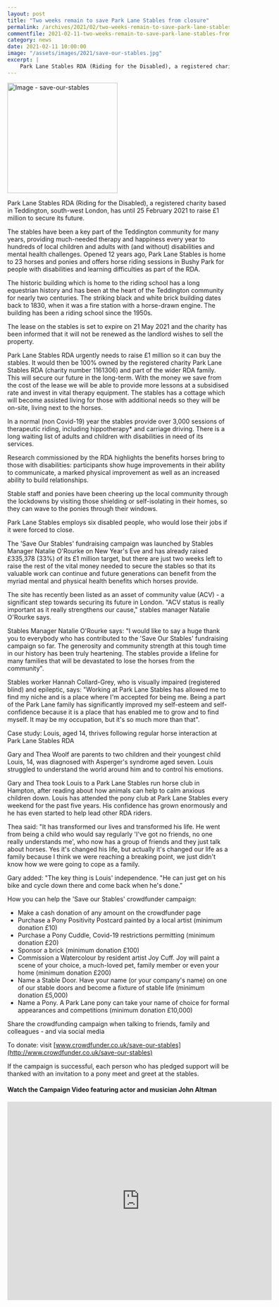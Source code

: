 ```yaml
---
layout: post
title: "Two weeks remain to save Park Lane Stables from closure"
permalink: /archives/2021/02/two-weeks-remain-to-save-park-lane-stables-from-closure.html
commentfile: 2021-02-11-two-weeks-remain-to-save-park-lane-stables-from-closure
category: news
date: 2021-02-11 10:00:00
image: "/assets/images/2021/save-our-stables.jpg"
excerpt: |
    Park Lane Stables RDA (Riding for the Disabled), a registered charity based in Teddington, south-west London, has until 25 February 2021 to raise &pound;1 million to secure its future.
---
```

<a href="/assets/images/2021/save-our-stables.jpg" title="Click for a larger image"><img src="/assets/images/2021/save-our-stables-thumb.jpg" width="250" alt="Image - save-our-stables"  class="photo right"/></a>

Park Lane Stables RDA (Riding for the Disabled), a registered charity based in Teddington, south-west London, has until 25 February 2021 to raise &pound;1 million to secure its future.

The stables have been a key part of the Teddington community for many years, providing much-needed therapy and happiness every year to hundreds of local children and adults with (and without) disabilities and mental health challenges. Opened 12 years ago, Park Lane Stables is home to 23 horses and ponies and offers horse riding sessions in Bushy Park for people with disabilities and learning difficulties as part of the RDA.

The historic building which is home to the riding school has a long equestrian history and has been at the heart of the Teddington community for nearly two centuries. The striking black and white brick building dates back to 1830, when it was a fire station with a horse-drawn engine. The building has been a riding school since the 1950s.

The lease on the stables is set to expire on 21 May 2021 and the charity has been informed that it will not be renewed as the landlord wishes to sell the property.

Park Lane Stables RDA urgently needs to raise &pound;1 million so it can buy the stables. It would then be 100% owned by the registered charity Park Lane Stables RDA (charity number 1161306) and part of the wider RDA family. This will secure our future in the long-term. With the money we save from the cost of the lease we will be able to provide more lessons at a subsidised rate and invest in vital therapy equipment. The stables has a cottage which will become assisted living for those with additional needs so they will be on-site, living next to the horses.

In a normal (non Covid-19) year the stables provide over 3,000 sessions of therapeutic riding, including hippotherapy* and carriage driving.  There is a long waiting list of adults and children with disabilities in need of its services.

Research commissioned by the RDA highlights the benefits horses bring to those with disabilities: participants show huge improvements in their ability to communicate, a marked physical improvement as well as an increased ability to build relationships.

Stable staff and ponies have been cheering up the local community through the lockdowns by visiting those shielding or self-isolating in their homes, so they can wave to the ponies through their windows.

Park Lane Stables employs six disabled people, who would lose their jobs if it were forced to close.

The 'Save Our Stables' fundraising campaign was launched by Stables Manager Natalie O'Rourke on New Year's Eve and has already raised &pound;335,378 (33%) of its &pound;1 million target, but there are just two weeks left to raise the rest of the vital money needed to secure the stables so that its valuable work can continue and future generations can benefit from the myriad mental and physical health benefits which horses provide.

The site has recently been listed as an asset of community value (ACV) - a significant step towards securing its future in London. "ACV status is really important as it really strengthens our cause," stables manager Natalie O'Rourke says.

Stables Manager Natalie O'Rourke says: "I would like to say a huge thank you to everybody who has contributed to the 'Save Our Stables' fundraising campaign so far. The generosity and community strength at this tough time in our history has been truly heartening. The stables provide a lifeline for many families that will be devastated to lose the horses from the community".

Stables worker Hannah Collard-Grey, who is visually impaired (registered blind) and epileptic, says: "Working at Park Lane Stables has allowed me to find my niche and is a place where I'm accepted for being me. Being a part of the Park Lane family has significantly improved my self-esteem and self-confidence because it is a place that has enabled me to grow and to find myself. It may be my occupation, but it's so much more than that".

Case study: Louis, aged 14, thrives following regular horse interaction at Park Lane Stables RDA

Gary and Thea Woolf are parents to two children and their youngest child Louis, 14, was diagnosed with Asperger's syndrome aged seven. Louis struggled to understand the world around him and to control his emotions.

Gary and Thea took Louis to a Park Lane Stables run horse club in Hampton, after reading about how animals can help to calm anxious children down. Louis has attended the pony club at Park Lane Stables every weekend for the past five years. His confidence has grown enormously and he has even started to help lead other RDA riders.

Thea said: "It has transformed our lives and transformed his life. He went from being a child who would say regularly 'I've got no friends, no one really understands me', who now has a group of friends and they just talk about horses. Yes it's changed his life, but actually it's changed our life as a family because I think we were reaching a breaking point, we just didn't know how we were going to cope as a family.

Gary added: "The key thing is Louis' independence. "He can just get on his bike and cycle down there and come back when he's done."

How you can help the 'Save our Stables' crowdfunder campaign:

- Make a cash donation of any amount on the crowdfunder page
- Purchase a Pony Positivity Postcard painted by a local artist (minimum donation &pound;10)
- Purchase a Pony Cuddle, Covid-19 restrictions permitting (minimum donation &pound;20)
- Sponsor a brick (minimum donation &pound;100)
- Commission a Watercolour by resident artist Joy Cuff. Joy will paint a scene of your choice, a much-loved pet, family member or even your home (minimum donation &pound;200)
- Name a Stable Door. Have your name (or your company's name) on one of our stable doors and become a fixture of stable life (minimum donation &pound;5,000)
- Name a Pony. A Park Lane pony can take your name of choice for formal appearances and competitions (minimum donation &pound;10,000)

Share the crowdfunding campaign when talking to friends, family and colleagues - and via social media

To donate: visit [www.crowdfunder.co.uk/save-our-stables](http://www.crowdfunder.co.uk/save-our-stables)

If the campaign is successful, each person who has pledged support will be thanked with an invitation to a pony meet and greet at the stables.

<div markdown="1" class="box">

#### Watch the Campaign Video featuring actor and musician John Altman

<iframe width="600" height="450" src="https://www.youtube-nocookie.com/embed/fPadzI-aOQ0?rel=0" frameborder="0" allowfullscreen></iframe>

</div>
